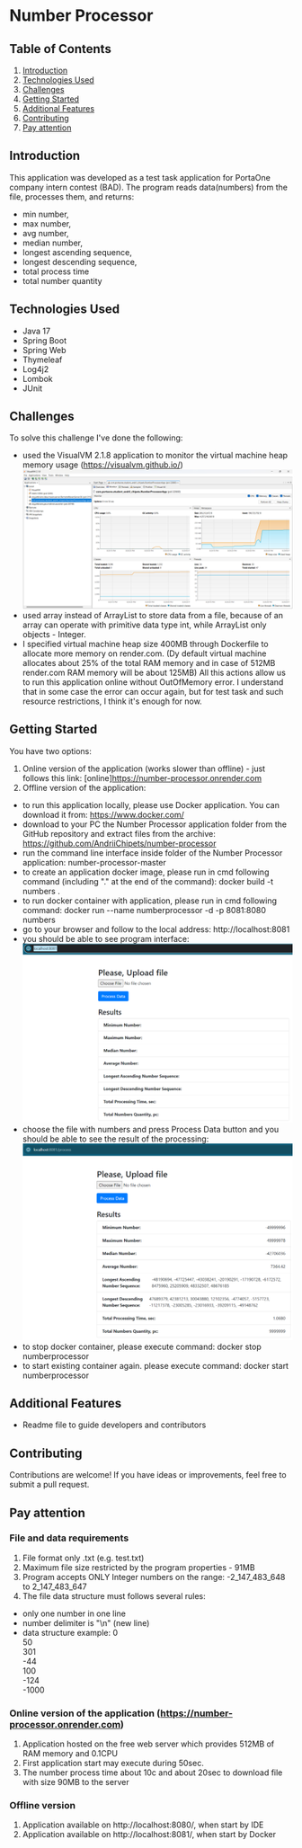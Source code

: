 # Number Processor

## Table of Contents
1. [Introduction](#introduction)
2. [Technologies Used](#technologies-used)
3. [Challenges](#challenges)
4. [Getting Started](#getting-started)
5. [Additional Features](#additional-features)
6. [Contributing](#contributing)
7. [Pay attention](#pay-attention)

## Introduction

This application was developed as a test task application for PortaOne company intern contest (BAD).
The program reads data(numbers) from the file, processes them, and returns:
- min number,
- max number,
- avg number,
- median number,
- longest ascending sequence,
- longest descending sequence,
- total process time
- total number quantity

## Technologies Used

- Java 17
- Spring Boot
- Spring Web
- Thymeleaf
- Log4j2
- Lombok
- JUnit

## Challenges

To solve this challenge I've done the following:
- used the VisualVM 2.1.8 application to monitor the virtual machine heap memory usage (https://visualvm.github.io/)
  ![img.png](readme-images/3.png)
- used array instead of ArrayList to store data from a file, because of an array can operate with primitive data type int, while ArrayList only objects - Integer.
- I specified virtual machine heap size 400MB through Dockerfile to allocate more memory on render.com.
  (Dy default virtual machine allocates about 25% of the total RAM memory and in case of 512MB render.com RAM memory will be about 125MB)
  All this actions allow us to run this application online without OutOfMemory error.
  I understand that in some case the error can occur again, but for test task and such resource restrictions, I think it's enough for now.

## Getting Started

You have two options:
1. Online version of the application (works slower than offline) - just follows this link: [online]https://number-processor.onrender.com
2. Offline version of the application:
- to run this application locally, please use Docker application. You can download it from: https://www.docker.com/
- download to your PC the Number Processor application folder from the GitHub repository and extract files from the archive: https://github.com/AndriiChipets/number-processor
- run the command line interface inside folder of the Number Processor application: number-processor-master
- to create an application docker image, please run in cmd following command (including "." at the end of the command): docker build -t numbers .
- to run docker container with application, please run in cmd following command: docker run --name numberprocessor -d -p 8081:8080 numbers
- go to your browser and follow to the local address: http://localhost:8081
- you should be able to see program interface:
![img.png](readme-images/1.png)
- choose the file with numbers and press Process Data button and you should be able to see the result of the processing:
![img.png](readme-images/2.png)
- to stop docker container, please execute command: docker stop numberprocessor
- to start existing container again. please execute command: docker start numberprocessor

## Additional Features

- Readme file to guide developers and contributors

## Contributing

Contributions are welcome! If you have ideas or improvements, feel free to submit a pull request.

## Pay attention

### File and data requirements

1. File format only .txt (e.g. test.txt)
2. Maximum file size restricted by the program properties - 91MB
3. Program accepts ONLY Integer numbers on the range: -2_147_483_648 to 2_147_483_647
4. The file data structure must follows several rules:
- only one number in one line
- number delimiter is "\n" (new line)
- data structure example:
0  
50  
301  
-44  
100  
-124  
-1000

### Online version of the application (https://number-processor.onrender.com)

1. Application hosted on the free web server which provides 512MB of RAM memory and 0.1CPU
2. First application start may execute during 50sec.
3. The number process time about 10c and about 20sec to download file with size 90MB to the server

### Offline version
1. Application available on http://localhost:8080/, when start by IDE
2. Application available on http://localhost:8081/, when start by Docker